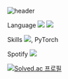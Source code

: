 ![header](https://capsule-render.vercel.app/api?type=venom&color=auto&height=300&section=header&text=AI%20Data-nl-Engineer&fontSize=70)

Language
![](https://img.shields.io/badge/Python-3776AB?style=for-the-badge&logo=python&logoColor=white)
![](https://img.shields.io/badge/SQLite-07405E?style=for-the-badge&logo=sqlite&logoColor=white)

Skills
![](https://img.shields.io/badge/TensorFlow-FF6F00?style=for-the-badge&logo=tensorflow&logoColor=white), PyTorch

Spotify
![](https://img.shields.io/badge/Spotify-1ED760?&style=for-the-badge&logo=spotify&logoColor=white)

[![Solved.ac
프로필](http://mazassumnida.wtf/api/generate_badge?boj=leejunho0909)](https://solved.ac/leejunho0909)








<!--
#맨 처음 커튼 표시
https://github.com/kyechan99/capsule-render/blob/master/docs/README_kr.md#fontsize

#배지
https://github.com/Envoy-VC/awesome-badges

#백준 랭크 표시
https://github.com/mazassumnida/mazassumnida

